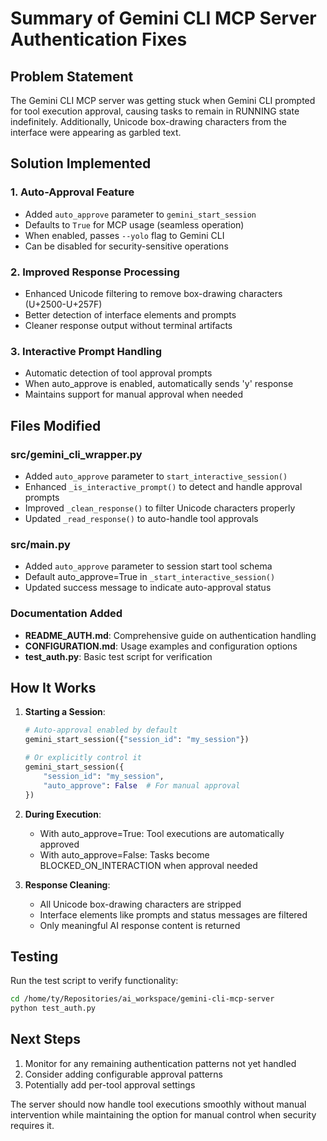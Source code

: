 # Summary of Gemini CLI MCP Server Authentication Fixes

## Problem Statement
The Gemini CLI MCP server was getting stuck when Gemini CLI prompted for tool execution approval, causing tasks to remain in RUNNING state indefinitely. Additionally, Unicode box-drawing characters from the interface were appearing as garbled text.

## Solution Implemented

### 1. Auto-Approval Feature
- Added `auto_approve` parameter to `gemini_start_session`
- Defaults to `True` for MCP usage (seamless operation)
- When enabled, passes `--yolo` flag to Gemini CLI
- Can be disabled for security-sensitive operations

### 2. Improved Response Processing
- Enhanced Unicode filtering to remove box-drawing characters (U+2500-U+257F)
- Better detection of interface elements and prompts
- Cleaner response output without terminal artifacts

### 3. Interactive Prompt Handling
- Automatic detection of tool approval prompts
- When auto_approve is enabled, automatically sends 'y' response
- Maintains support for manual approval when needed

## Files Modified

### src/gemini_cli_wrapper.py
- Added `auto_approve` parameter to `start_interactive_session()`
- Enhanced `_is_interactive_prompt()` to detect and handle approval prompts
- Improved `_clean_response()` to filter Unicode characters properly
- Updated `_read_response()` to auto-handle tool approvals

### src/main.py
- Added `auto_approve` parameter to session start tool schema
- Default auto_approve=True in `_start_interactive_session()`
- Updated success message to indicate auto-approval status

### Documentation Added
- **README_AUTH.md**: Comprehensive guide on authentication handling
- **CONFIGURATION.md**: Usage examples and configuration options
- **test_auth.py**: Basic test script for verification

## How It Works

1. **Starting a Session**:
   ```python
   # Auto-approval enabled by default
   gemini_start_session({"session_id": "my_session"})
   
   # Or explicitly control it
   gemini_start_session({
       "session_id": "my_session",
       "auto_approve": False  # For manual approval
   })
   ```

2. **During Execution**:
   - With auto_approve=True: Tool executions are automatically approved
   - With auto_approve=False: Tasks become BLOCKED_ON_INTERACTION when approval needed

3. **Response Cleaning**:
   - All Unicode box-drawing characters are stripped
   - Interface elements like prompts and status messages are filtered
   - Only meaningful AI response content is returned

## Testing

Run the test script to verify functionality:
```bash
cd /home/ty/Repositories/ai_workspace/gemini-cli-mcp-server
python test_auth.py
```

## Next Steps

1. Monitor for any remaining authentication patterns not yet handled
2. Consider adding configurable approval patterns
3. Potentially add per-tool approval settings

The server should now handle tool executions smoothly without manual intervention while maintaining the option for manual control when security requires it.
